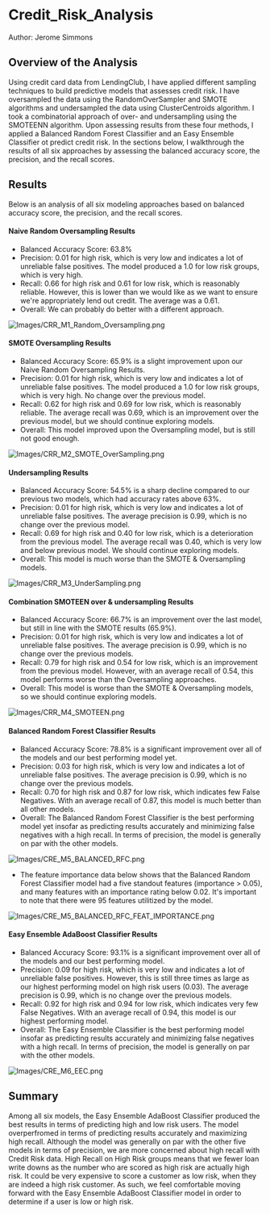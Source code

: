 # Credit_Risk_Analysis
Author: Jerome Simmons

## Overview of the Analysis
Using credit card data from LendingClub, I have applied different sampling techniques to build predictive models that assesses credit risk. I have oversampled the data using the RandomOverSampler and SMOTE algorithms and undersampled the data using ClusterCentroids algorithm. I took a combinatorial approach of over- and undersampling using the SMOTEENN algorithm. Upon assessing results from these four methods, I applied a Balanced Random Forest Classifier and an Easy Ensemble Classifier ot predict credit risk. In the sections below, I walkthrough the results of all six approaches by assessing the balanced accuracy score, the precision, and the recall scores.

## Results
Below is an analysis of all six modeling approaches based on balanced accuracy score, the precision, and the recall scores.

#### Naive Random Oversampling Results
* Balanced Accuracy Score: 63.8%
* Precision: 0.01 for high risk, which is very low and indicates a lot of unreliable false positives. The model produced a 1.0 for low risk groups, which is very high.
* Recall: 0.66 for high risk and 0.61 for low risk, which is reasonably reliable. However, this is lower than we would like as we want to ensure we're appropriately lend out credit. The average was a 0.61.
* Overall: We can probably do better with a different approach.

![Images/CRR_M1_Random_Oversampling.png](Images/CRR_M1_Random_Oversampling.png)

#### SMOTE Oversampling Results
* Balanced Accuracy Score: 65.9% is a slight improvement upon our Naive Random Oversampling Results.
* Precision: 0.01 for high risk, which is very low and indicates a lot of unreliable false positives. The model produced a 1.0 for low risk groups, which is very high. No change over the previous model.
* Recall: 0.62 for high risk and 0.69 for low risk, which is reasonably reliable. The average recall was 0.69, which is an improvement over the previous model, but we should continue exploring models.
* Overall: This model improved upon the Oversampling model, but is still not good enough.

![Images/CRR_M2_SMOTE_OverSampling.png](Images/CRR_M2_SMOTE_OverSampling.png)

#### Undersampling Results
* Balanced Accuracy Score: 54.5% is a sharp decline compared to our previous two models, which had accuracy rates above 63%.
* Precision: 0.01 for high risk, which is very low and indicates a lot of unreliable false positives. The average precision is 0.99, which is no change over the previous model.
* Recall: 0.69 for high risk and 0.40 for low risk, which is a deterioration from the previous model. The average recall was 0.40, which is very low and below previous model. We should continue exploring models.
* Overall: This model is much worse than the SMOTE & Oversampling models.

![Images/CRR_M3_UnderSampling.png](Images/CRR_M3_UnderSampling.png)

#### Combination SMOTEEN over & undersampling Results
* Balanced Accuracy Score: 66.7% is an improvement over the last model, but still in line with the SMOTE results (65.9%).
* Precision: 0.01 for high risk, which is very low and indicates a lot of unreliable false positives. The average precision is 0.99, which is no change over the previous models.
* Recall: 0.79 for high risk and 0.54 for low risk, which is an improvement from the previous model. However, with an average recall of 0.54, this model performs worse than the Oversampling approaches.
* Overall: This model is worse than the SMOTE & Oversampling models, so we should continue exploring models.

![Images/CRR_M4_SMOTEEN.png](Images/CRR_M4_SMOTEEN.png)

#### Balanced Random Forest Classifier Results
* Balanced Accuracy Score: 78.8% is a significant improvement over all of the models and our best performing model yet.
* Precision: 0.03 for high risk, which is very low and indicates a lot of unreliable false positives. The average precision is 0.99, which is no change over the previous models.
* Recall: 0.70 for high risk and 0.87 for low risk, which indicates few False Negatives. With an average recall of 0.87, this model is much better than all other models.
* Overall: The Balanced Random Forest Classifier is the best performing model yet insofar as predicting results accurately and minimizing false negatives with a high recall. In terms of precision, the model is generally on par with the other models.

![Images/CRE_M5_BALANCED_RFC.png](Images/CRE_M5_BALANCED_RFC.png)

* The feature importance data below shows that the Balanced Random Forest Classifier model had a five standout features (importance > 0.05), and many features with an importance rating below 0.02. It's important to note that there were 95 features utilitized by the model.

![Images/CRE_M5_BALANCED_RFC_FEAT_IMPORTANCE.png](Images/CRE_M5_BALANCED_RFC_FEAT_IMPORTANCE.png)

#### Easy Ensemble AdaBoost Classifier Results
* Balanced Accuracy Score: 93.1% is a significant improvement over all of the models and our best performing model.
* Precision: 0.09 for high risk, which is very low and indicates a lot of unreliable false positives. However, this is still three times as large as our highest performing model on high risk users (0.03). The average precision is 0.99, which is no change over the previous models.
* Recall: 0.92 for high risk and 0.94 for low risk, which indicates very few False Negatives. With an average recall of 0.94, this model is our highest performing model.
* Overall: The Easy Ensemble Classifier is the best performing model insofar as predicting results accurately and minimizing false negatives with a high recall. In terms of precision, the model is generally on par with the other models.

![Images/CRE_M6_EEC.png](Images/CRE_M6_EEC.png)



## Summary
Among all six models, the Easy Ensemble AdaBoost Classifier produced the best results in terms of predicting high and low risk users. The model overperfromed in terms of predicting results accurately and maximizing high recall. Although the model was generally on par with the other five models in terms of precision, we are more concerned about high recall with Credit Risk data. High Recall on High Risk groups means that we fewer loan write downs as the number who are scored as high risk are actually high risk. It could be very expensive to score a customer as low risk, when they are indeed a high risk customer. As such, we feel comfortable moving forward with the Easy Ensemble AdaBoost Classifier model in order to determine if a user is low or high risk.
